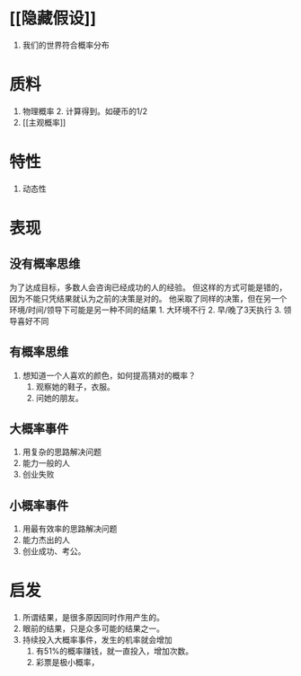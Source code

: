 # [[隐藏假设]]
1. 我们的世界符合概率分布
# 质料
1. 物理概率
	2. 计算得到。如硬币的1/2
2. [[主观概率]]
# 特性
1. 动态性
# 表现
## 没有概率思维
为了达成目标，多数人会咨询已经成功的人的经验。
但这样的方式可能是错的，因为不能只凭结果就认为之前的决策是对的。
他采取了同样的决策，但在另一个环境/时间/领导下可能是另一种不同的结果
	1. 大环境不行
	2. 早/晚了3天执行
	3. 领导喜好不同
## 有概率思维
1. 想知道一个人喜欢的颜色，如何提高猜对的概率？
	1. 观察她的鞋子，衣服。
	2. 问她的朋友。
## 大概率事件
1. 用复杂的思路解决问题
2. 能力一般的人
3. 创业失败
## 小概率事件
1. 用最有效率的思路解决问题
2. 能力杰出的人
3. 创业成功、考公。
# 启发
1. 所谓结果，是很多原因同时作用产生的。
2. 眼前的结果，只是众多可能的结果之一。
3. 持续投入大概率事件，发生的机率就会增加
	1. 有51%的概率赚钱，就一直投入，增加次数。
	2. 彩票是极小概率，